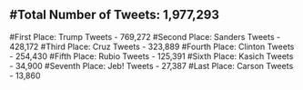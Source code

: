 #Total Number of Tweets: 1,977,293 
---
#First Place: Trump Tweets - 769,272
#Second Place: Sanders Tweets - 428,172
#Third Place: Cruz Tweets - 323,889
#Fourth Place: Clinton Tweets - 254,430
#Fifth Place: Rubio Tweets - 125,391
#Sixth Place: Kasich Tweets - 34,900
#Seventh Place: Jeb! Tweets - 27,387
#Last Place: Carson Tweets - 13,860
